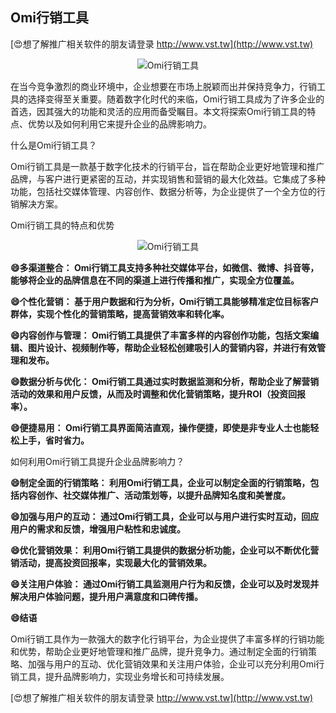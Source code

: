 ## **Omi行销工具**

[😍想了解推广相关软件的朋友请登录 http://www.vst.tw](http://www.vst.tw)

 <center><img src="https://vst.tw/MP4/tuiguang/png/3.png" alt="Omi行销工具"></center>

在当今竞争激烈的商业环境中，企业想要在市场上脱颖而出并保持竞争力，行销工具的选择变得至关重要。随着数字化时代的来临，Omi行销工具成为了许多企业的首选，因其强大的功能和灵活的应用而备受瞩目。本文将探索Omi行销工具的特点、优势以及如何利用它来提升企业的品牌影响力。

什么是Omi行销工具？

Omi行销工具是一款基于数字化技术的行销平台，旨在帮助企业更好地管理和推广品牌，与客户进行更紧密的互动，并实现销售和营销的最大化效益。它集成了多种功能，包括社交媒体管理、内容创作、数据分析等，为企业提供了一个全方位的行销解决方案。

Omi行销工具的特点和优势

 <center><img src="https://vst.tw/MP4/tuiguang/png/3.png" alt="Omi行销工具"></center>

**😄多渠道整合： Omi行销工具支持多种社交媒体平台，如微信、微博、抖音等，能够将企业的品牌信息在不同的渠道上进行传播和推广，实现全方位覆盖。**

**😄个性化营销： 基于用户数据和行为分析，Omi行销工具能够精准定位目标客户群体，实现个性化的营销策略，提高营销效率和转化率。**

**😄内容创作与管理： Omi行销工具提供了丰富多样的内容创作功能，包括文案编辑、图片设计、视频制作等，帮助企业轻松创建吸引人的营销内容，并进行有效管理和发布。**

**😄数据分析与优化： Omi行销工具通过实时数据监测和分析，帮助企业了解营销活动的效果和用户反馈，从而及时调整和优化营销策略，提升ROI（投资回报率）。**

**😄便捷易用： Omi行销工具界面简洁直观，操作便捷，即使是非专业人士也能轻松上手，省时省力。**

如何利用Omi行销工具提升企业品牌影响力？

**😄制定全面的行销策略： 利用Omi行销工具，企业可以制定全面的行销策略，包括内容创作、社交媒体推广、活动策划等，以提升品牌知名度和美誉度。**

**😄加强与用户的互动： 通过Omi行销工具，企业可以与用户进行实时互动，回应用户的需求和反馈，增强用户粘性和忠诚度。**

**😄优化营销效果： 利用Omi行销工具提供的数据分析功能，企业可以不断优化营销活动，提高投资回报率，实现最大化的营销效果。**

**😄关注用户体验： 通过Omi行销工具监测用户行为和反馈，企业可以及时发现并解决用户体验问题，提升用户满意度和口碑传播。**

**😄结语**

Omi行销工具作为一款强大的数字化行销平台，为企业提供了丰富多样的行销功能和优势，帮助企业更好地管理和推广品牌，提升竞争力。通过制定全面的行销策略、加强与用户的互动、优化营销效果和关注用户体验，企业可以充分利用Omi行销工具，提升品牌影响力，实现业务增长和可持续发展。

[😍想了解推广相关软件的朋友请登录 http://www.vst.tw](http://www.vst.tw)



